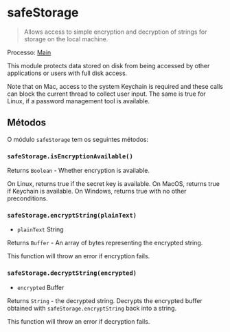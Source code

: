 # safeStorage

> Allows access to simple encryption and decryption of strings for storage on the local machine.

Processo: [Main](../glossary.md#main-process)

This module protects data stored on disk from being accessed by other applications or users with full disk access.

Note that on Mac, access to the system Keychain is required and these calls can block the current thread to collect user input. The same is true for Linux, if a password management tool is available.

## Métodos

O módulo `safeStorage` tem os seguintes métodos:

### `safeStorage.isEncryptionAvailable()`

Returns `Boolean` - Whether encryption is available.

On Linux, returns true if the secret key is available. On MacOS, returns true if Keychain is available. On Windows, returns true with no other preconditions.

### `safeStorage.encryptString(plainText)`

* `plainText` String

Returns `Buffer` -  An array of bytes representing the encrypted string.

This function will throw an error if encryption fails.

### `safeStorage.decryptString(encrypted)`

* `encrypted` Buffer

Returns `String` - the decrypted string. Decrypts the encrypted buffer obtained  with `safeStorage.encryptString` back into a string.

This function will throw an error if decryption fails.
